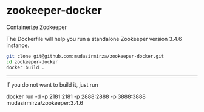 zookeeper-docker
================

Containerize Zookeeper

The Dockerfile will help you run a standalone Zookeeper version 3.4.6 instance.

```bash
git clone git@github.com:mudasirmirza/zookeeper-docker.git
cd zookeeper-docker
docker build .
```

---

If you do not want to build it, just run

docker run -d -p 2181:2181 -p 2888:2888 -p 3888:3888 mudasirmirza/zookeeper:3.4.6
